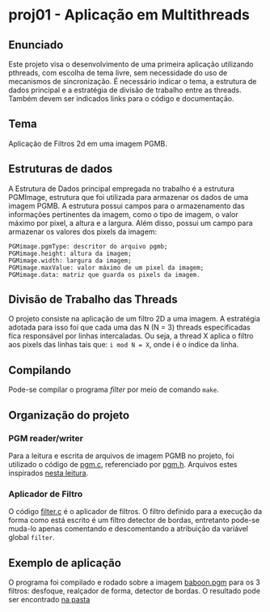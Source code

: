 # proj01 - Aplicação em Multithreads

## Enunciado

Este projeto visa o desenvolvimento de uma primeira aplicação utilizando  pthreads, com escolha de tema livre, sem necessidade do uso de  mecanismos de sincronização. É necessário indicar o tema, a estrutura de dados principal e a estratégia de divisão de trabalho entre as threads. Também devem ser indicados links para o código e documentação.

## Tema

Aplicação de Filtros 2d em uma imagem PGMB.

## Estruturas de dados
A Estrutura de Dados principal empregada no trabalho é a estrutura PGMImage, estrutura que foi utilizada para armazenar os dados de uma imagem PGMB. A estrutura possui campos para o armazenamento das informações pertinentes da imagem, como o tipo de imagem, o valor máximo por pixel, a altura e a largura. Além disso, possui um campo para armazenar os valores dos pixels da imagem:

    PGMimage.pgmType: descritor do arquivo pgmb;
    PGMimage.height: altura da imagem;
    PGMimage.width: largura da imagem;
    PGMimage.maxValue: valor máximo de um pixel da imagem;
    PGMimage.data: matriz que guarda os pixels da imagem.

## Divisão de Trabalho das Threads

O projeto consiste na aplicação de um filtro 2D a uma imagem. A estratégia adotada para isso foi que cada uma das N (N = 3) threads especificadas fica responsável por linhas intercaladas. Ou seja, a thread X aplica o filtro aos pixels das linhas tais que: `i mod N = X`, onde i é o índice da linha.

## Compilando

Pode-se compilar o programa _filter_ por meio de comando `make`.

## Organização do projeto
### PGM reader/writer

Para a leitura e escrita de arquivos de imagem PGMB no projeto, foi utilizado o código de [pgm.c](./pgm.c), referenciado por [pgm.h](./pgm.h). Arquivos estes inspirados [nesta leitura](https://www.geeksforgeeks.org/how-to-read-a-pgmb-format-image-in-c/).

### Aplicador de Filtro

O código [filter.c](./filter.c) é o aplicador de filtros. O filtro definido para a execução da forma como está escrito é um filtro detector de bordas, entretanto pode-se muda-lo apenas comentando e descomentando a atribuição da variável global `filter`.

## Exemplo de aplicação

O programa foi compilado e rodado sobre a imagem [baboon.pgm](data/baboon.pgm) para os 3 filtros: desfoque, realçador de forma, detector de bordas. O resultado pode ser encontrado [na pasta](output_examples)
